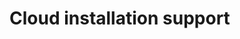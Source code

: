 <!--[metadata]>
+++
title = "Cloud"
description = "Installation instructions for Docker on Gentoo."
keywords = ["gentoo linux, virtualization, docker, documentation,  installation"]
[menu.engine]
identifier = "smn_cloud"
parent = "smn_engine_install"
+++
<![end-metadata]-->

# Cloud installation support
